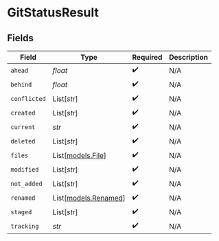 # GitStatusResult


## Fields

| Field                                        | Type                                         | Required                                     | Description                                  |
| -------------------------------------------- | -------------------------------------------- | -------------------------------------------- | -------------------------------------------- |
| `ahead`                                      | *float*                                      | :heavy_check_mark:                           | N/A                                          |
| `behind`                                     | *float*                                      | :heavy_check_mark:                           | N/A                                          |
| `conflicted`                                 | List[*str*]                                  | :heavy_check_mark:                           | N/A                                          |
| `created`                                    | List[*str*]                                  | :heavy_check_mark:                           | N/A                                          |
| `current`                                    | *str*                                        | :heavy_check_mark:                           | N/A                                          |
| `deleted`                                    | List[*str*]                                  | :heavy_check_mark:                           | N/A                                          |
| `files`                                      | List[[models.File](../models/file.md)]       | :heavy_check_mark:                           | N/A                                          |
| `modified`                                   | List[*str*]                                  | :heavy_check_mark:                           | N/A                                          |
| `not_added`                                  | List[*str*]                                  | :heavy_check_mark:                           | N/A                                          |
| `renamed`                                    | List[[models.Renamed](../models/renamed.md)] | :heavy_check_mark:                           | N/A                                          |
| `staged`                                     | List[*str*]                                  | :heavy_check_mark:                           | N/A                                          |
| `tracking`                                   | *str*                                        | :heavy_check_mark:                           | N/A                                          |